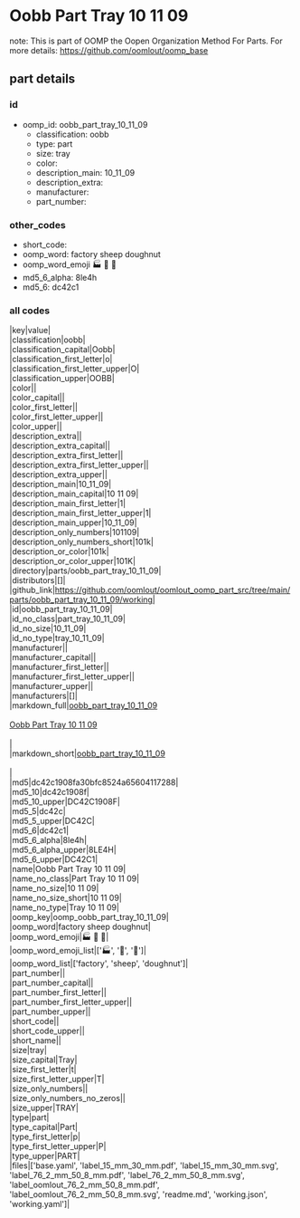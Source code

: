 # Oobb Part Tray 10 11 09  

note: This is part of OOMP the Oopen Organization Method For Parts. For more details: https://github.com/oomlout/oomp_base

##  part details





### id
* oomp_id: oobb_part_tray_10_11_09
  * classification: oobb
  * type: part
  * size: tray
  * color: 
  * description_main: 10_11_09
  * description_extra: 
  * manufacturer: 
  * part_number: 

### other_codes
* short_code: 
* oomp_word: factory sheep doughnut
* oomp_word_emoji :factory: :sheep: :doughnut:
* md5_6_alpha: 8le4h
* md5_6: dc42c1

### all codes 
|key|value|  
|classification|oobb|  
|classification_capital|Oobb|  
|classification_first_letter|o|  
|classification_first_letter_upper|O|  
|classification_upper|OOBB|  
|color||  
|color_capital||  
|color_first_letter||  
|color_first_letter_upper||  
|color_upper||  
|description_extra||  
|description_extra_capital||  
|description_extra_first_letter||  
|description_extra_first_letter_upper||  
|description_extra_upper||  
|description_main|10_11_09|  
|description_main_capital|10 11 09|  
|description_main_first_letter|1|  
|description_main_first_letter_upper|1|  
|description_main_upper|10_11_09|  
|description_only_numbers|101109|  
|description_only_numbers_short|101k|  
|description_or_color|101k|  
|description_or_color_upper|101K|  
|directory|parts/oobb_part_tray_10_11_09|  
|distributors|[]|  
|github_link|https://github.com/oomlout/oomlout_oomp_part_src/tree/main/parts/oobb_part_tray_10_11_09/working|  
|id|oobb_part_tray_10_11_09|  
|id_no_class|part_tray_10_11_09|  
|id_no_size|10_11_09|  
|id_no_type|tray_10_11_09|  
|manufacturer||  
|manufacturer_capital||  
|manufacturer_first_letter||  
|manufacturer_first_letter_upper||  
|manufacturer_upper||  
|manufacturers|[]|  
|markdown_full|[oobb_part_tray_10_11_09](https://github.com/oomlout/oomlout_oomp_part_src/tree/main/parts/oobb_part_tray_10_11_09/working)<br>[](https://github.com/oomlout/oomlout_oomp_part_src/tree/main/parts/oobb_part_tray_10_11_09/working)<br>[Oobb Part Tray 10 11 09](https://github.com/oomlout/oomlout_oomp_part_src/tree/main/parts/oobb_part_tray_10_11_09/working)<br><br>|  
|markdown_short|[oobb_part_tray_10_11_09](https://github.com/oomlout/oomlout_oomp_part_src/tree/main/parts/oobb_part_tray_10_11_09/working)<br><br>|  
|md5|dc42c1908fa30bfc8524a65604117288|  
|md5_10|dc42c1908f|  
|md5_10_upper|DC42C1908F|  
|md5_5|dc42c|  
|md5_5_upper|DC42C|  
|md5_6|dc42c1|  
|md5_6_alpha|8le4h|  
|md5_6_alpha_upper|8LE4H|  
|md5_6_upper|DC42C1|  
|name|Oobb Part Tray 10 11 09|  
|name_no_class|Part Tray 10 11 09|  
|name_no_size|10 11 09|  
|name_no_size_short|10 11 09|  
|name_no_type|Tray 10 11 09|  
|oomp_key|oomp_oobb_part_tray_10_11_09|  
|oomp_word|factory sheep doughnut|  
|oomp_word_emoji|:factory: :sheep: :doughnut:|  
|oomp_word_emoji_list|[':factory:', ':sheep:', ':doughnut:']|  
|oomp_word_list|['factory', 'sheep', 'doughnut']|  
|part_number||  
|part_number_capital||  
|part_number_first_letter||  
|part_number_first_letter_upper||  
|part_number_upper||  
|short_code||  
|short_code_upper||  
|short_name||  
|size|tray|  
|size_capital|Tray|  
|size_first_letter|t|  
|size_first_letter_upper|T|  
|size_only_numbers||  
|size_only_numbers_no_zeros||  
|size_upper|TRAY|  
|type|part|  
|type_capital|Part|  
|type_first_letter|p|  
|type_first_letter_upper|P|  
|type_upper|PART|  
|files|['base.yaml', 'label_15_mm_30_mm.pdf', 'label_15_mm_30_mm.svg', 'label_76_2_mm_50_8_mm.pdf', 'label_76_2_mm_50_8_mm.svg', 'label_oomlout_76_2_mm_50_8_mm.pdf', 'label_oomlout_76_2_mm_50_8_mm.svg', 'readme.md', 'working.json', 'working.yaml']|  

